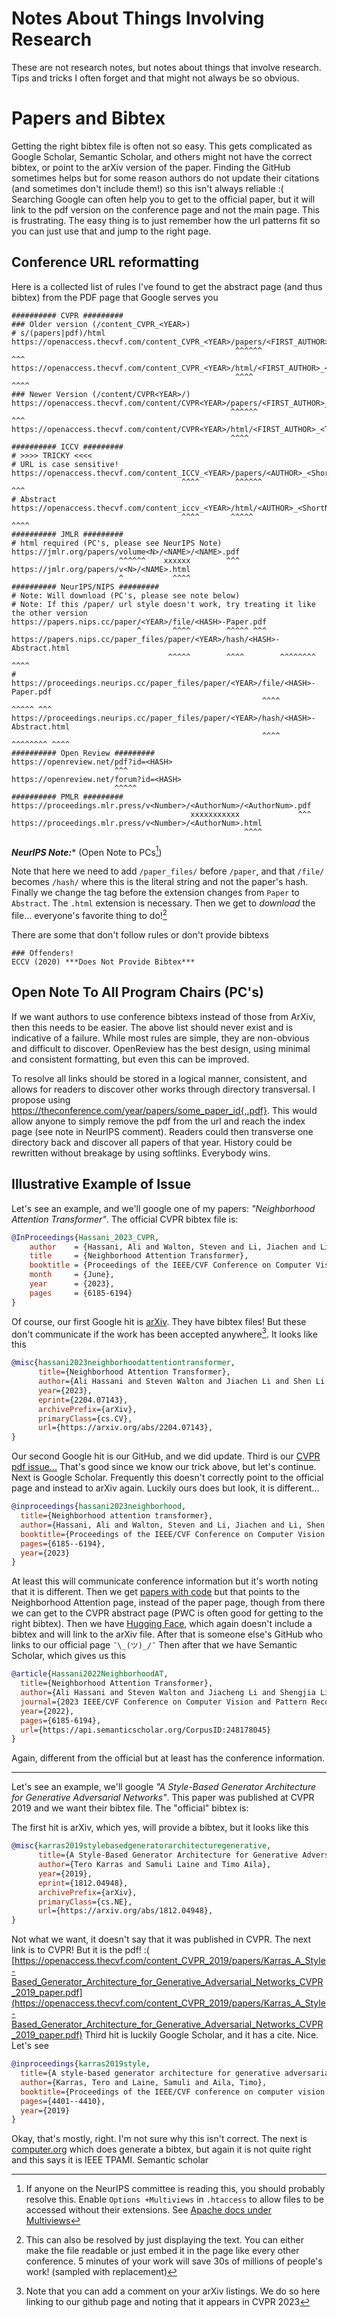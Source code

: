 # Notes About Things Involving Research 
These are not research notes, but notes about things that involve research.
Tips and tricks I often forget and that might not always be so obvious.

# Papers and Bibtex
Getting the right bibtex file is often not so easy.
This gets complicated as Google Scholar, Semantic Scholar, and others might not
have the correct bibtex, or point to the arXiv version of the paper.
Finding the GitHub sometimes helps but for some reason authors do not update
their citations (and sometimes don't include them!) so this isn't always
reliable :(
Searching Google can often help you to get to the official paper, but it will
link to the pdf version on the conference page and not the main page.
This is frustrating.
The easy thing is to just remember how the url patterns fit so you can just use
that and jump to the right page.

## Conference URL reformatting
Here is a collected list of rules I've found to get the abstract page (and thus
bibtex) from the PDF page that Google serves you
```
########## CVPR #########
### Older version (/content_CVPR_<YEAR>)
# s/(papers|pdf)/html 
https://openaccess.thecvf.com/content_CVPR_<YEAR>/papers/<FIRST_AUTHOR>_<TITLE>_CVPR_<YEAR>_paper.pdf
                                                  ^^^^^^                                          ^^^
https://openaccess.thecvf.com/content_CVPR_<YEAR>/html/<FIRST_AUTHOR>_<TITLE>_CVPR_<YEAR>_paper.html
                                                  ^^^^                                          ^^^^
### Newer Version (/content/CVPR<YEAR>/)
https://openaccess.thecvf.com/content/CVPR<YEAR>/papers/<FIRST_AUTHOR>_<TITLE>_CVPR_<YEAR>_paper.pdf
                                                 ^^^^^^                                          ^^^
https://openaccess.thecvf.com/content/CVPR<YEAR>/html/<FIRST_AUTHOR>_<TITLE>_CVPR_<YEAR>_paper
                                                 ^^^^
########## ICCV #########
# >>>> TRICKY <<<< 
# URL is case sensitive!
https://openaccess.thecvf.com/content_ICCV_<YEAR>/papers/<AUTHOR>_<ShortName>_for_ICCV_<YEAR>_paper.pdf
                                      ^^^^        ^^^^^^                                            ^^^
# Abstract
https://openaccess.thecvf.com/content_iccv_<YEAR>/html/<AUTHOR>_<ShortName>_for_ICCV_<YEAR>_paper.html
                                      ^^^^       ^^^^^                                            ^^^^
########## JMLR #########
# html required (PC's, please see NeurIPS Note)
https://jmlr.org/papers/volume<N>/<NAME>/<NAME>.pdf
                        ^^^^^^    xxxxxx        ^^^
https://jmlr.org/papers/v<N>/<NAME>.html
                        ^           ^^^^
########## NeurIPS/NIPS #########
# Note: Will download (PC's, please see note below)
# Note: If this /paper/ url style doesn't work, try treating it like the other version
https://papers.nips.cc/paper/<YEAR>/file/<HASH>-Paper.pdf
                            ^       ^^^^        ^^^^^ ^^^
https://papers.nips.cc/paper_files/paper/<YEAR>/hash/<HASH>-Abstract.html
                                   ^^^^^        ^^^^        ^^^^^^^^ ^^^^
#
https://proceedings.neurips.cc/paper_files/paper/<YEAR>/file/<HASH>-Paper.pdf
                                                        ^^^^        ^^^^^ ^^^
https://proceedings.neurips.cc/paper_files/paper/<YEAR>/hash/<HASH>-Abstract.html
                                                        ^^^^        ^^^^^^^^ ^^^^
########## Open Review #########
https://openreview.net/pdf?id=<HASH>
                       ^^^
https://openreview.net/forum?id=<HASH>
                       ^^^^^
########## PMLR #########
https://proceedings.mlr.press/v<Number>/<AuthorNum>/<AuthorNum>.pdf
                                        xxxxxxxxxxx             ^^^
https://proceedings.mlr.press/v<Number>/<AuthorNum>.html
                                                    ^^^^
```

***NeurIPS Note:**** (Open Note to PCs[^2])

Note that here we need to add `/paper_files/` before `/paper`, and that `/file/`
becomes `/hash/` where this is the literal string and not the paper's hash.
Finally we change the tag before the extension changes from `Paper` to `Abstract`.
The `.html` extension is necessary.
Then we get to *download* the file... everyone's favorite thing to do![^3]

[^2]: If anyone on the NeurIPS committee is reading this, you should probably
  resolve this. Enable `Options +Multiviews` in `.htaccess` to allow files to be
  accessed without their extensions. See [Apache
  docs under Multiviews](https://httpd.apache.org/docs/current/content-negotiation.html)

[^3]: This can also be resolved by just displaying the text. You can either make
    the file readable or just embed it in the page like every other conference.
    5 minutes of your work will save 30s of millions of people's work! (sampled
            with replacement)

There are some that don't follow rules or don't provide bibtexs
```
### Offenders!
ECCV (2020) ***Does Not Provide Bibtex***
```
## Open Note To All Program Chairs (PC's)
If we want authors to use conference bibtexs instead of those from ArXiv, then
this needs to be easier.
The above list should never exist and is indicative of a failure.
While most rules are simple, they are non-obvious and difficult to discover.
OpenReview has the best design, using minimal and consistent formatting, but
even this can be improved.

To resolve all links should be stored in a logical manner, consistent,
and allows for readers to discover other works through directory transversal. 
I propose using https://theconference.com/year/papers/some_paper_id{,.pdf}.
This would allow anyone to simply remove the pdf from the url and reach the
index page (see note in NeurIPS comment). Readers could then transverse one
directory back and discover all papers of that year.
History could be rewritten without breakage by using softlinks.
Everybody wins.

## Illustrative Example of Issue

Let's see an example, and we'll google one of my papers:
*"Neighborhood Attention Transformer"*.
The official CVPR bibtex file is:

```bibtex
@InProceedings{Hassani_2023_CVPR,
    author    = {Hassani, Ali and Walton, Steven and Li, Jiachen and Li, Shen and Shi, Humphrey},
    title     = {Neighborhood Attention Transformer},
    booktitle = {Proceedings of the IEEE/CVF Conference on Computer Vision and Pattern Recognition (CVPR)},
    month     = {June},
    year      = {2023},
    pages     = {6185-6194}
}
```

Of course, our first Google hit is [arXiv](https://arxiv.org/abs/2204.07143). 
They have bibtex files! 
But these don't communicate if the work has been accepted anywhere[^1].
It looks like this

[^1]: Note that you can add a comment on your arXiv listings. We do so here
  linking to our github page and noting that it appears in CVPR 2023

```bibtex
@misc{hassani2023neighborhoodattentiontransformer,
      title={Neighborhood Attention Transformer},
      author={Ali Hassani and Steven Walton and Jiachen Li and Shen Li and Humphrey Shi},
      year={2023},
      eprint={2204.07143},
      archivePrefix={arXiv},
      primaryClass={cs.CV},
      url={https://arxiv.org/abs/2204.07143},
}
```
Our second Google hit is our GitHub, and we did update.
Third is our [CVPR pdf issue...](https://openaccess.thecvf.com/content/CVPR2023/papers/Hassani_Neighborhood_Attention_Transformer_CVPR_2023_paper.pdf)
That's good since we know our trick above, but let's continue.
Next is Google Scholar.
Frequently this doesn't correctly point to the official page and instead to
arXiv again.
Luckily ours does but look, it is different...

```bibtex
@inproceedings{hassani2023neighborhood,
  title={Neighborhood attention transformer},
  author={Hassani, Ali and Walton, Steven and Li, Jiachen and Li, Shen and Shi, Humphrey},
  booktitle={Proceedings of the IEEE/CVF Conference on Computer Vision and Pattern Recognition},
  pages={6185--6194},
  year={2023}
}
```
At least this will communicate conference information but it's worth noting that
it is different. 
Then we get [papers with code](https://paperswithcode.com/method/na) but that
points to the Neighborhood Attention page, instead of the paper page, though
from there we can get to the CVPR abstract page (PWC is often good for getting
to the right bibtex).
Then we have [Hugging
Face](https://huggingface.co/docs/transformers/main/en/model_doc/nat), which
again doesn't include a bibtex and will link to the arXiv file.
After that is someone else's GitHub who links to our official page `¯\_(ツ)_/¯`
Then after that we have Semantic Scholar, which gives us this

```bibtex
@article{Hassani2022NeighborhoodAT,
  title={Neighborhood Attention Transformer},
  author={Ali Hassani and Steven Walton and Jiacheng Li and Shengjia Li and Humphrey Shi},
  journal={2023 IEEE/CVF Conference on Computer Vision and Pattern Recognition (CVPR)},
  year={2022},
  pages={6185-6194},
  url={https://api.semanticscholar.org/CorpusID:248178045}
}
```

Again, different from the official but at least has the conference information.

--------------------


Let's see an example, we'll google *"A Style-Based Generator Architecture for
Generative Adversarial Networks"*.
This paper was published at CVPR 2019 and we want their bibtex file.
The "official" bibtex is:



The first hit is arXiv, which yes, will provide a bibtex, but it looks like this

```bibtex
@misc{karras2019stylebasedgeneratorarchitecturegenerative,
      title={A Style-Based Generator Architecture for Generative Adversarial Networks},
      author={Tero Karras and Samuli Laine and Timo Aila},
      year={2019},
      eprint={1812.04948},
      archivePrefix={arXiv},
      primaryClass={cs.NE},
      url={https://arxiv.org/abs/1812.04948},
}
```
Not what we want, it doesn't say that it was published in CVPR.
The next link is to CVPR! But it is the pdf! :(
[https://openaccess.thecvf.com/content_CVPR_2019/papers/Karras_A_Style-Based_Generator_Architecture_for_Generative_Adversarial_Networks_CVPR_2019_paper.pdf](https://openaccess.thecvf.com/content_CVPR_2019/papers/Karras_A_Style-Based_Generator_Architecture_for_Generative_Adversarial_Networks_CVPR_2019_paper.pdf)
Third hit is luckily Google Scholar, and it has a cite. Nice. Let's see

```bibtex
@inproceedings{karras2019style,
  title={A style-based generator architecture for generative adversarial networks},
  author={Karras, Tero and Laine, Samuli and Aila, Timo},
  booktitle={Proceedings of the IEEE/CVF conference on computer vision and pattern recognition},
  pages={4401--4410},
  year={2019}
}
```
Okay, that's mostly, right. I'm not sure why this isn't correct. 
The next is
[computer.org](https://www.computer.org/csdl/journal/tp/2021/12/08977347/1h2AHNHb9bW)
which does generate a bibtex, but again it is not quite right and this says it
is IEEE TPAMI.
Semantic scholar 
